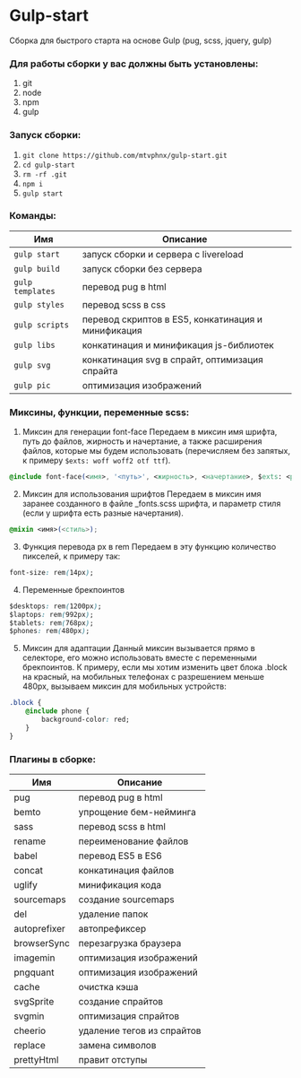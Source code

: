 # Gulp-start
Сборка для быстрого старта на основе Gulp (pug, scss, jquery, gulp)

### Для работы сборки у вас должны быть установлены:
1) git
2) node
3) npm
4) gulp


### Запуск сборки:

1. `git clone https://github.com/mtvphnx/gulp-start.git`
2. `cd gulp-start`
3. `rm -rf .git`
4. `npm i`
5. `gulp start`

### Команды:

| Имя | Описание |
|---------------|----------------------|
| `gulp start` | запуск сборки и сервера с livereload |
| `gulp build` | запуск сборки без сервера |
| `gulp templates` | перевод pug в html |
| `gulp styles` | перевод scss в css |
| `gulp scripts` | перевод скриптов в ES5, конкатинация и минификация |
| `gulp libs` | конкатинация и минификация js-библиотек |
| `gulp svg` | конкатинация svg в спрайт, оптимизация спрайта |
| `gulp pic` | оптимизация изображений |

### Миксины, функции, переменные scss:

1. Миксин для генерации font-face
Передаем в миксин имя шрифта, путь до файлов, жирность и начертание, а также расширения файлов, которые мы будем использовать (перечисляем без запятых, к примеру `$exts: woff woff2 otf ttf`).
```css
@include font-face(<имя>, '<путь>', <жирность>, <начертание>, $exts: <расширения>);
```

2. Миксин для использования шрифтов
Передаем в миксин имя заранее созданного в файле _fonts.scss шрифта, и параметр стиля (если у шрифта есть разные начертания).
```css
@mixin <имя>(<стиль>);
```

3. Функция перевода px в rem
Передаем в эту функцию количество пикселей, к примеру так:
```css
font-size: rem(14px);
```

4. Переменные брекпоинтов
```css
$desktops: rem(1200px);
$laptops: rem(992px);
$tablets: rem(768px);
$phones: rem(480px);
```

5. Миксин для адаптации
Данный миксин вызывается прямо в селекторе, его можно использовать вместе с переменными брекпоинтов. К примеру, если мы хотим изменить цвет блока .block на красный, на мобильных телефонах с разрешением меньше 480px, вызываем миксин для мобильных устройств:
```css
.block {
    @include phone {
        background-color: red;
    }
}
```

### Плагины в сборке:

| Имя | Описание |
|---------------|----------------------|
| pug | перевод pug в html |
| bemto | упрощение бем-нейминга |
| sass | перевод scss в html |
| rename | переименование файлов |
| babel | перевод ES5 в ES6 |
| concat | конкатинация файлов |
| uglify | минификация кода |
| sourcemaps | создание sourcemaps |
| del | удаление папок |
| autoprefixer | автопрефиксер |
| browserSync | перезагрузка браузера |
| imagemin | оптимизация изображений |
| pngquant | оптимизация изображений |
| cache | очистка кэша |
| svgSprite | создание спрайтов |
| svgmin | оптимизация спрайтов |
| cheerio | удаление тегов из спрайтов |
| replace | замена символов |
| prettyHtml | правит отступы |